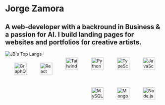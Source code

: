 # Jorge Zamora
## A web-developer with a backround in Business & a passion for AI. I build landing pages for websites and portfolios for creative artists.

<img align="left" alt="JB's Top Langs" src="https://github-readme-stats.vercel.app/api/top-langs/?username=jbxamora&langs_count=5&show_icons=true&hide_border=false&hide=css,handlebars&title_color=ff652f&icon_color=FFE400&bg_color=09131B&text_color=ffffff&border_color=0c1a25" />

<img align="right" alt="JavaScript" width="40px" src="https://cdn.jsdelivr.net/gh/devicons/devicon/icons/javascript/javascript-original.svg" style="padding:20px;" />
<img align="right" alt="TypeScript" width="40px" src="https://cdn.jsdelivr.net/gh/devicons/devicon/icons/typescript/typescript-original.svg" style="padding:20px;" />
<img align="right" alt="Python" width="40px" src="https://cdn.jsdelivr.net/gh/devicons/devicon/icons/python/python-original.svg" style="padding:20px;" />
<img align="right" alt="TailwindCSS" width="40px" src="https://cdn.jsdelivr.net/gh/devicons/devicon/icons/tailwindcss/tailwindcss-plain.svg" style="padding:20px;" />
<img align="right" alt="React" width="40px" src="https://cdn.jsdelivr.net/gh/devicons/devicon/icons/react/react-original.svg" style="padding:20px;" />   
<img align="right" alt="GraphQL" width="40px" src="https://cdn.jsdelivr.net/gh/devicons/devicon/icons/graphql/graphql-plain.svg" style="padding:20px;" />
<img align="right" alt="Node.js" width="40px" src="https://cdn.jsdelivr.net/gh/devicons/devicon/icons/nodejs/nodejs-original.svg" style="padding:20px;" />
<img align="right" alt="MongoDB" width="40px" src="https://cdn.jsdelivr.net/gh/devicons/devicon/icons/mongodb/mongodb-original.svg" style="padding:20px;" />
<img align="right" alt="MySQL" width="40px" src="https://cdn.jsdelivr.net/gh/devicons/devicon/icons/mysql/mysql-original.svg" style="padding:20px;" />
 


